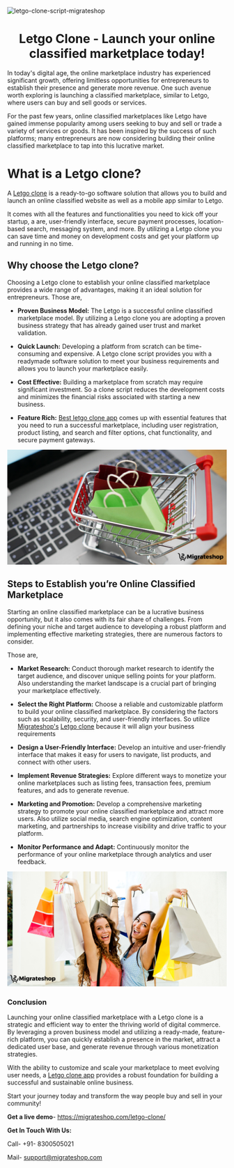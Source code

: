 ![letgo-clone-script-migrateshop](https://github.com/migrateshop/letgo-clone/assets/77200601/040f390d-ece1-4d28-b458-dc83c97d4d31)

<h1 align="center"> Letgo Clone - Launch your online classified marketplace today! </h1>

In today's digital age, the online marketplace industry has experienced significant growth, offering limitless opportunities for entrepreneurs to establish their presence and generate more revenue. One such avenue worth exploring is launching a classified marketplace, similar to Letgo, where users can buy and sell goods or services.

For the past few years, online classified marketplaces like Letgo have gained immense popularity among users seeking to buy and sell or trade a variety of services or goods. It has been inspired by the success of such platforms; many entrepreneurs are now considering building their online classified marketplace to tap into this lucrative market.

# What is a Letgo clone?
A [Letgo clone](https://migrateshop.com/letgo-clone/) is a ready-to-go software solution that allows you to build and launch an online classified website as well as a mobile app similar to Letgo.

It comes with all the features and functionalities you need to kick off your startup, a are, user-friendly interface, secure payment processes, location-based search, messaging system, and more. By utilizing a Letgo clone you can save time and money on development costs and get your platform up and running in no time.

## Why choose the Letgo clone?
Choosing a Letgo clone to establish your online classified marketplace provides a wide range of advantages, making it an ideal solution for entrepreneurs. Those are,

* **Proven Business Model:** The Letgo is a successful online classified marketplace model. By utilizing a Letgo clone you are adopting a proven business strategy that has already gained user trust and market validation.

* **Quick Launch:** Developing a platform from scratch can be time-consuming and expensive. A Letgo clone script provides you with a readymade software solution to meet your business requirements and allows you to launch your marketplace easily.

* **Cost Effective:** Building a marketplace from scratch may require significant investment. So a clone script reduces the development costs and minimizes the financial risks associated with starting a new business. 

* **Feature Rich:** [Best letgo clone app](https://migrateshop.com/letgo-clone/) comes up with essential features that you need to run a successful marketplace, including user registration, product listing, and search and filter options, chat functionality, and secure payment gateways.

<div class="Box-sc-g0xbh4-0 iIZCet"><img alt=“letgoclonescript.png" src="https://github.com/migrateshop/letgo-clone/blob/main/images/letgo-clone.png" data-hpc="true" class="Box-sc-g0xbh4-0 kzRgrI"></div>


## Steps to Establish you’re Online Classified Marketplace
Starting an online classified marketplace can be a lucrative business opportunity, but it also comes with its fair share of challenges. From defining your niche and target audience to developing a robust platform and implementing effective marketing strategies, there are numerous factors to consider. 

Those are, 

* **Market Research:** Conduct thorough market research to identify the target audience, and discover unique selling points for your platform. Also understanding the market landscape is a crucial part of bringing your marketplace effectively. 

* **Select the Right Platform:** Choose a reliable and customizable platform to build your online classified marketplace. By considering the factors such as scalability, security, and user-friendly interfaces. So utilize [Migrateshop's](https://migrateshop.com/) [Letgo clone](https://migrateshop.com/letgo-clone/) because it will align your business requirements 

* **Design a User-Friendly Interface:** Develop an intuitive and user-friendly interface that makes it easy for users to navigate, list products, and connect with other users. 

* **Implement Revenue Strategies:** Explore different ways to monetize your online marketplaces such as listing fees, transaction fees, premium features, and ads to generate revenue.

* **Marketing and Promotion:** Develop a comprehensive marketing strategy to promote your online classified marketplace and attract more users. Also utilize social media, search engine optimization, content marketing, and partnerships to increase visibility and drive traffic to your platform.

* **Monitor Performance and Adapt:** Continuously monitor the performance of your online marketplace through analytics and user feedback.

<div class="Box-sc-g0xbh4-0 iIZCet"><img alt=“letgoclonescript.png" src="https://github.com/migrateshop/letgo-clone/blob/main/images/letgo-clone-app.png" data-hpc="true" class="Box-sc-g0xbh4-0 kzRgrI"></div>

### Conclusion
Launching your online classified marketplace with a Letgo clone is a strategic and efficient way to enter the thriving world of digital commerce. By leveraging a proven business model and utilizing a ready-made, feature-rich platform, you can quickly establish a presence in the market, attract a dedicated user base, and generate revenue through various monetization strategies. 

With the ability to customize and scale your marketplace to meet evolving user needs, a [Letgo clone app](https://migrateshop.com/letgo-clone/) provides a robust foundation for building a successful and sustainable online business. 

Start your journey today and transform the way people buy and sell in your community!


**Get a live demo**- https://migrateshop.com/letgo-clone/

**Get In Touch With Us:**

Call- +91- 8300505021

Mail- support@migrateshop.com
